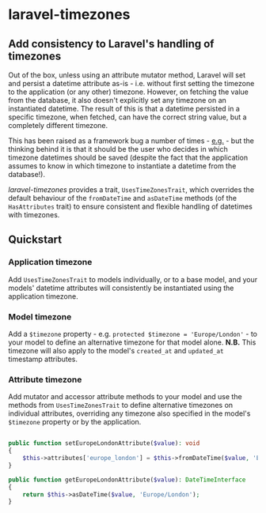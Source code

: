laravel-timezones
=================

Add consistency to Laravel's handling of timezones
--------------------------------------------------

Out of the box, unless using an attribute mutator method, Laravel will set and persist a datetime attribute as-is - i.e. without first setting the timezone to the application (or any other) timezone. However, on fetching the value from the database, it also doesn't explicitly set any timezone on an instantiated datetime. The result of this is that a datetime persisted in a specific timezone, when fetched, can have the correct string value, but a completely different timezone.

This has been raised as a framework bug a number of times - [e.g.](https://github.com/laravel/framework/issues/19865) - but the thinking behind it is that it should be the user who decides in which timezone datetimes should be saved (despite the fact that the application assumes to know in which timezone to instantiate a datetime from the database!).

_laravel-timezones_ provides a trait, `UsesTimeZonesTrait`, which overrides the default behaviour of the `fromDateTime` and `asDateTime` methods (of the `HasAttributes` trait) to ensure consistent and flexible handling of datetimes with timezones.

## Quickstart

### Application timezone

Add `UsesTimeZonesTrait` to models individually, or to a base model, and your models' datetime attributes will consistently be instantiated using the application timezone.

### Model timezone

Add a `$timezone` property - e.g. `protected $timezone = 'Europe/London'` - to your model to define an alternative timezone for that model alone. __N.B.__ This timezone will also apply to the model's `created_at` and `updated_at` timestamp attributes.

### Attribute timezone

Add mutator and accessor attribute methods to your model and use the methods from `UsesTimeZonesTrait` to define alternative timezones on individual attributes, overriding any timezone also specified in the model's `$timezone` property or by the application.

```php

public function setEuropeLondonAttribute($value): void
{
    $this->attributes['europe_london'] = $this->fromDateTime($value, 'Europe/London');
}

public function getEuropeLondonAttribute($value): DateTimeInterface
{
    return $this->asDateTime($value, 'Europe/London');
}

```
